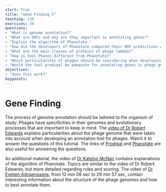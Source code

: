 ```yaml
---
start: True
title: "Gene Finding I"
teaching: 120
exercises: 30
questions:
- "What is genome annotation?"
- "What are ORFs and why are they important in annotating genes?"
- "Explain the algorithm of Phanotate."
- "How did the developers of Phanotate compared their ORF predictions with other tools?"
- "What are the main classes of proteins of phage lambda?"
- "How is tool Phanns different from Phanotate?"
- "Which particularites of phages should be considering when developing a phage annotation tool?"
- "Would the tool prodigal be adequate for annotating genes in phage genomes? Why?"
objectives:
- "does this work?"
keypoints:
---
```


# Gene Finding

The process of genome annotation should be tailored to the organism of study. Phages have specificities in their genomes and evolutionary processes that are important to keep in mind. The [video of Dr Robert Edwards](https://www.youtube.com/watch?v=ecJ1DqVvuFE&pp=ygUJcGhhbm90YXRl) explains particularities about the phage genome that were taken into account when developing an annotation tool for phages. Watch it to answer the questions of this tutorial. The links of [Prodigal](https://github.com/hyattpd/Prodigal) and [Phanotate](https://academic.oup.com/bioinformatics/article/35/22/4537/5480131) are also useful for answering the questions.   

As additional material, the video of [Dr Katelyn McNair](https://www.youtube.com/watch?v=gvnPsA1S6GY&pp=ygUJcGhhbm90YXRl) contains explanations of the algorithm of Phanotate. Topics are similar to the video of Dr Robert Edwards, but more detailed regarding rules and scoring. The video of [Dr Evelien Adriaenssens](https://www.youtube.com/watch?v=wO1w1Z1Or1w&pp=ygUJcGhhbm90YXRl), from 12 min 06 sec to 29 min 57 sec, contain interesting information about the structure of the phage genomes and how to best annotate them.    
